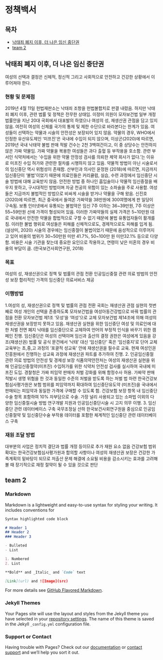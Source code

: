 # 정책백서
## 목차

* [낙태죄 폐지 이후, 더 나은 임신 중단권](##낙태죄-폐지-이후,-더-나은-임신-중단권)
* [team 2](##team-2)


## 낙태죄 폐지 이후, 더 나은 임신 중단권

여성의 선택과 결정은 신체적, 정신적 그리고 사회적으로 안전하고 건강한 상황에서 이루어져야 한다.

### 현황 및 문제점
2019년 4월 11일 헌법재판소는 낙태죄 조항을 헌법불합치로 판결 내렸음. 하지만 낙태죄 폐지 이후, 관련 법률 및 정책은 전무한 상태임. 이정미 의원이 모자보건법 일부 개정 법률안을 지난 20대 국회에서 대표발의 하였으나 여성의 성, 재생산권 관점을 담고 있지 않음. 여전히 여성의 신체를 국가의 통제 및 제한 수단으로 바라본다는 한계가 있음.
여성들이 선택하는 약물과 시술의 안전성은 보장되어 있지 않음. 약물의 경우, WHO에서 인정한 유산유도제인 ‘미프진'은 국내에 수입이 되지 않으며, 이상곤(2020)에 따르면, 2019년 국내 낙태약 불법 판매 적발 건수는 2천 3백여건이고, 이 중 상당수는 안전하지 않은 가짜 약물임. 가짜 약물을 복용한 여성들은 과다 출혈 등 부작용을 호소함. 관련 부서인 식약처에서는 ‘수입을 위한 약물 안정성 검사를 의뢰한 제약 회사가 없다.’는 이유로 미프진 수입 허가와 관련한 절차를 시행하지 않고 있음. 약물적 방법이 아닌 시술로서의 임신중단 역시 위험성이 존재함. 산부인과 의사인 윤정원 (2018)에 따르면, 지금까지 임신중단이 ‘불법'이었기 때문에 의료인들은 커리큘럼, 실습, 수련 과정에서 임신중단 시술 방법에 대해 교육받지 않음. 안전한 방법 중 하나인 흡입술이나 약물적 임신중절을 배우지 못하고, 구시대적인 방법이며 자궁 천공의 위험이 있는 소파술을 주로 사용함.
여성들은 지금까지 불법적인 방법으로 비싸게 시술을 받거나 약물을 구해 왔음. 신진호 (2020)에 따르면, 최근 중국에서 들여온 가짜약을 38만원에 300여명에게 판 일당이 구속됨. 보통 인터넷에서 유통되는 불법약은 임신 7주 이하는 36~39만원, 7주 이상은 55~59만원 선에 가격이 형성되어 있음. 이러한 가짜약들의 실제 가격은 5~10만원 대로 국내에서 안전한 약물을 합법적으로 구할 수 없기 때문에 불법 유통업자들이 활개를 침. 이러한 불법 행위로 여성들은 피해를 신체적으로도, 경제적으로도 피해를 입게 됨. (설상미, 2020)
시술의 경우에는 임신중절이 불법이었기 때문에 음성적으로 이루어지고 있어 비용의 범위가 30~50만원 미만 41.7%, 50~100만 원 미만32.1% 등으로 다양함. 비용은 시술 기관을 찾는데 중요한 요인으로 작용하고, 연령이 낮은 미혼의 경우 비용의 부담이 큼. (한국보건사회연구원, 2018)

### 목표
여성의 성, 재생산권으로 정책 및 법률의 관점 전환
인공임신중절 관련 의료 방법의 안전성 보장
합리적인 가격의 임신중단 의료서비스 제공

### 이행방법
1.여성의 성, 재생산권으로 정책 및 법률의 관점 전환
국회는 재생산권 관점 실현의 첫번째로 여성 개인의 선택을 존중하도록 모자보건법을 여성아동건강법으로 바꿔 법률의 관점을 전환
모자보건법 제1조 ‘모성’을 ‘여성’으로 교체
모자보건법  제14조에 의해 여성의 재생산권을 보장받지 못하고 있음. 재생산권 실현을 위한 임신중단 여성 및 의료인에 대한 처벌 전면 폐지
낙태를 임신중단으로 교체하여 언어의 부정적 인식을 바꾸기 위한 캠페인 진행. 임신중단은 여성의 선택이며 임신과 출산의 결정 권한은 여성에게 있음을 강조(재생산권) 법률 및 공식 문건에서 ‘낙태' 대신 ‘임신중단' 혹은 ‘임신중지’로 단어 교체
교육부는 초,중,고 과정의 ‘포괄적 성교육' 안에 재생산권을 필수로 교육. 현재 여성인권진흥원에서 진행하는 성교육 과정에 재생산권 파트를 추가하여 진행.
2. 인공임신중절 관련 의료 방법의 안전성 및 경제성 보장
식품의약안전처는 여성의 재생산권 실현을 위해 인공임신중절약(미프진) 수입허가를 위한 식약처 안전성 검사를 실시하여 국내에 미프진 도입. 
경찰청은 가짜 피임약 판매자 처벌 강화를 위해 함정수사 허용. 가짜약 판매 적발시 생명 위협을 한 것과 동일한 수준의 처벌을 받도록 하는 처벌 법 마련
한국건강보험심사평가원은 보험 범위를 피임약까지 확대하여 임신중단유도약 (미프진)을 국내에서 판매되는 피임약과 동일한 가격에 구매할 수 있도록 함. 
건강보험 보장 항목 내 임신중단 수술 항목 포함하여 10% 자부담으로 수술.
가장 널리 사용되고 있는 소파법 이외의 다양한 임신중절시술 방법 연구개발 지원과 인공임신중단시술 시 고지 의무 이행. 
3. 임신중단 관련 데이터베이스 구축
국무조정실 산하 한국보건사회연구원을 중심으로 인공임신중절약 및 임신중단수술 부작용 데이터를 포함한 체계적인 임신중단 관련 데이터베이스 구축

### 재원 조달 방법
대부분의 사업은 정치적 결단과 법률 개정 등이므로 추가 재원 요소 없음
건강보험 범위 확대는 한국건강보험심사평가원과 합의할 사항이나 여성의 재생산권 보장은 건강한 가족계획의 밑바탕이 되므로 저출산 문제 해결에 소요될 비용을 감소시키는 효과를 고려해 볼 때 장기적으로 재정 절약이 될 수 있을 것으로 판단




## team 2










### Markdown

Markdown is a lightweight and easy-to-use syntax for styling your writing. It includes conventions for

```markdown
Syntax highlighted code block

# Header 1
## Header 2
### Header 3

- Bulleted
- List

1. Numbered
2. List

**Bold** and _Italic_ and `Code` text

[Link](url) and ![Image](src)
```

For more details see [GitHub Flavored Markdown](https://guides.github.com/features/mastering-markdown/).



### Jekyll Themes

Your Pages site will use the layout and styles from the Jekyll theme you have selected in your [repository settings](https://github.com/miraesociety/miraesociety.github.io/settings). The name of this theme is saved in the Jekyll `_config.yml` configuration file.

### Support or Contact

Having trouble with Pages? Check out our [documentation](https://docs.github.com/categories/github-pages-basics/) or [contact support](https://github.com/contact) and we’ll help you sort it out.
